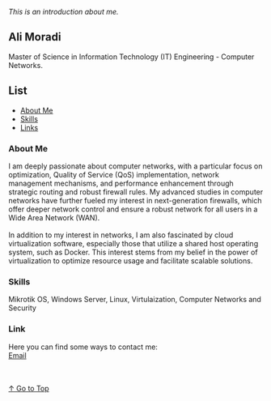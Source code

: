 <a id="top"></a>
_This is an introduction about me._

<h2>Ali Moradi</h2>
Master of Science in Information Technology (IT) Engineering - Computer Networks.

<h2>List</h2>
<ul>
    <li><a href="#abo">About Me</a></li>
    <li><a href="#ski">Skills</a></li>
    <li><a href="#lin">Links</a></li>
</ul>

<h3><a id="abo">About Me</a></h3>
    I am deeply passionate about computer networks, with a particular focus on optimization, Quality of Service (QoS) implementation, network management mechanisms, and performance enhancement through strategic routing and robust firewall rules. My advanced studies in computer networks have further fueled my interest in next-generation firewalls, which offer deeper network control and ensure a robust network for all users in a Wide Area Network (WAN).
    <br></br>
    In addition to my interest in networks, I am also fascinated by cloud virtualization software, especially those that utilize a shared host operating system, such as Docker. This interest stems from my belief in the power of virtualization to optimize resource usage and facilitate scalable solutions.

<h3><a id="ski">Skills</a></h3>
    Mikrotik OS, Windows Server, Linux, Virtulaization, Computer Networks and Security

<h3><a id="lin">Link</a></h3>
    Here you can find some ways to contact me:<br />
    <!-- <a href="https://x.com/moradicse">Twitter</a> | 
    <a href="https://t.me/moradicse">Telegram</a> | -->
    <a href="mailto:moradi.cse@gmail.com">Email</a>

<br></br>
<a href="#top">↑ Go to Top</a>
